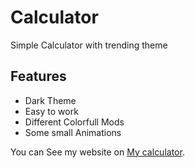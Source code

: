 # Calculator
 Simple Calculator with trending theme
## Features
- Dark Theme
- Easy to work
- Different Colorfull Mods
- Some small Animations

You can See my website on  [My calculator](https://bhavyabhut.github.io/Calculator/).

